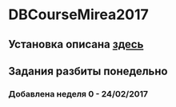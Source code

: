 # DBCourseMirea2017

## Установка описана [здесь](https://github.com/bakanchevn/DBCourseMirea2017/blob/master/Installation.md)

## Задания разбиты понедельно
### Добавлена неделя 0 - 24/02/2017
